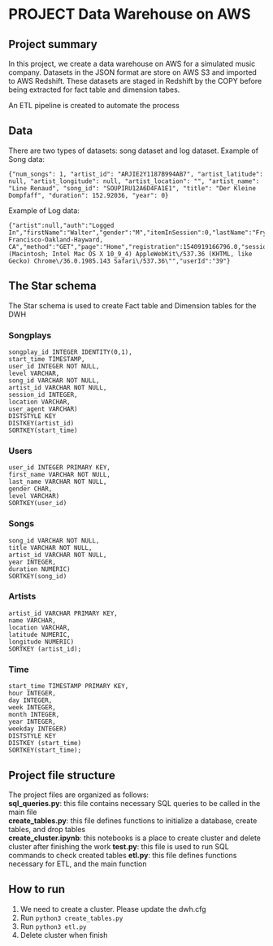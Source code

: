 
# PROJECT Data Warehouse on AWS

## Project summary


In this project, we create a data warehouse on AWS for a simulated music company. Datasets in the JSON format are store on AWS S3 and imported to AWS Redshift. These datasets are staged in Redshift by the COPY before being extracted for fact table and dimension tabes.

An ETL pipeline is created to automate the process

## Data

There are two types of datasets: song dataset and log dataset. 
Example of Song data:  
```
{"num_songs": 1, "artist_id": "ARJIE2Y1187B994AB7", "artist_latitude": null, "artist_longitude": null, "artist_location": "", "artist_name": "Line Renaud", "song_id": "SOUPIRU12A6D4FA1E1", "title": "Der Kleine Dompfaff", "duration": 152.92036, "year": 0}
```

Example of Log data:
```
{"artist":null,"auth":"Logged In","firstName":"Walter","gender":"M","itemInSession":0,"lastName":"Frye","length":null,"level":"free","location":"San Francisco-Oakland-Hayward, CA","method":"GET","page":"Home","registration":1540919166796.0,"sessionId":38,"song":null,"status":200,"ts":1541105830796,"userAgent":"\"Mozilla\/5.0 (Macintosh; Intel Mac OS X 10_9_4) AppleWebKit\/537.36 (KHTML, like Gecko) Chrome\/36.0.1985.143 Safari\/537.36\"","userId":"39"}
```

## The Star schema
The Star schema is used to create Fact table and Dimension tables for the DWH
### Songplays
``` 
songplay_id INTEGER IDENTITY(0,1),  
start_time TIMESTAMP,
user_id INTEGER NOT NULL,
level VARCHAR,
song_id VARCHAR NOT NULL,
artist_id VARCHAR NOT NULL,
session_id INTEGER,
location VARCHAR,
user_agent VARCHAR)
DISTSTYLE KEY
DISTKEY(artist_id)
SORTKEY(start_time)
```

### Users
```
user_id INTEGER PRIMARY KEY,
first_name VARCHAR NOT NULL,
last_name VARCHAR NOT NULL,
gender CHAR,
level VARCHAR)
SORTKEY(user_id)
```

### Songs
```
song_id VARCHAR NOT NULL,
title VARCHAR NOT NULL,
artist_id VARCHAR NOT NULL,
year INTEGER,
duration NUMERIC)
SORTKEY(song_id)
```
### Artists
```
artist_id VARCHAR PRIMARY KEY,
name VARCHAR,
location VARCHAR,
latitude NUMERIC,
longitude NUMERIC)
SORTKEY (artist_id);
```
### Time
```
start_time TIMESTAMP PRIMARY KEY,
hour INTEGER,
day INTEGER,
week INTEGER,
month INTEGER,
year INTEGER,
weekday INTEGER)
DISTSTYLE KEY
DISTKEY (start_time)
SORTKEY(start_time);
```

## Project file structure
The project files are organized as follows:  
**sql_queries.py**: this file contains necessary SQL queries to be called in the main file   
**create_tables.py**: this file defines functions to initialize a database, create tables, and drop tables   
**create_cluster.ipynb**: this notebooks is a place to create cluster and delete cluster after finishing the work
**test.py**: this file is used to run SQL commands to check created tables
**etl.py**: this file defines functions necessary for ETL, and the main function   


## How to run

1. We need to create a cluster. Please update the dwh.cfg  
2. Run `python3 create_tables.py`
3. Run `python3 etl.py`
4. Delete cluster when finish